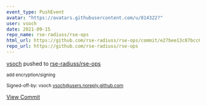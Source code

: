```yaml
---
event_type: PushEvent
avatar: "https://avatars.githubusercontent.com/u/814322?"
user: vsoch
date: 2021-09-15
repo_name: rse-radiuss/rse-ops
html_url: https://github.com/rse-radiuss/rse-ops/commit/e27bee13c87bcc6fd1e7a060637c575fe316a058
repo_url: https://github.com/rse-radiuss/rse-ops
---
```


<a href='https://github.com/vsoch' target='_blank'>vsoch</a> pushed to <a href='https://github.com/rse-radiuss/rse-ops' target='_blank'>rse-radiuss/rse-ops</a>

<small>add encryption/signing

Signed-off-by: vsoch <vsoch@users.noreply.github.com></small>

<a href='https://github.com/rse-radiuss/rse-ops/commit/e27bee13c87bcc6fd1e7a060637c575fe316a058' target='_blank'>View Commit</a>